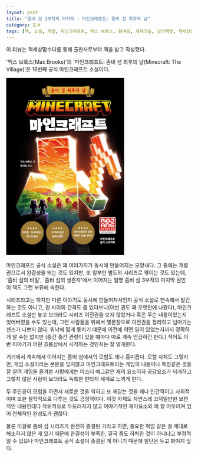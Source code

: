 ```yaml
---
layout: post
title: "좀비 섬 3부작의 마지막 - 마인크래프트: 좀비 섬 최후의 날"
category: 도서
tags: [책, 소설, 게임, 마인크래프트, 맥스 브룩스, 윤여림, 제제의숲, 심야책방, 책세상맘수다, 서평]
---
```


<div class="im im-info">
이 리뷰는 책세상맘수다를 통해 출판사로부터 책을 받고 작성했다.
</div>



'맥스 브룩스(Max Brooks)'의
'마인크래프트: 좀비 섬 최후의 날(Minecraft: The Village)'은
16번째 공식 마인크래프트 소설이다.

![표지](/images/book/minecraft-the-village-2023-book.jpg)

마인크래프트 공식 소설은 꽤 여러가지가 동시에 만들어지는 모양새다.
그 중에는 개별권으로서 완결성을 띄는 것도 있지만,
또 일부만 별도의 시리즈로 엮이는 것도 있는데,
'좀비 섬의 비밀', '좀비 섬의 생존자'에서 이어지는
일명 좀비 섬 3부작의 마지막 권인 이 책도 그런 부류에 속한다.

시리즈라고는 하지만 다른 이야기도 동시에 만들어져서인지
공식 소설로 연속해서 발간하는 것도 아니고,
권 사이의 간격도 좀 있다보니(이번 권도 꽤 오랫만에 나왔다),
마인크래프트 소설만 놓고 보더라도
시리즈 이전권을 보지 않았거나 혹은 무슨 내용이었는지 잊어버렸을 수도 있는데,
그런 사람들을 위해서 몇문장으로 이전권을 정리하고 넘어가는 센스가 나쁘지 않다.
워낙에 짧게 퉁치기 떄문에 이전에 어떤 일이 있었는지까지 정확하게 알 수는 없지만
(중간 중간 관련이 있을 떄마다 따로 계속 언급하긴 한다.)
적어도 이번 이야기가 어떤 흐름상에서 시작하는 것인지는 잘 알게한다.

거기에서 계속해서 이어지는 좀비 섬에서의 모험도 꽤나 흥미롭다.
모험 자체도 그렇지만,
게임 소설이라는 본분을 잊지않고
마인크래프트라는 게임의 내용이나 특징같은 것을 잘 살려
게임을 즐겨본 사람에게는 이스터 에그같은 재미 요소이자 공감요소가 되게하고
그렇지 않은 사람이 보더라도 독특한 판타지 세계로 느끼게 한다.

두 주인공이 모험을 하면서 새로운 것을 익히고 또 깨닫는 것을
꽤나 인간적이고 사회적이며 또한 철학적으로 다루는 것도 긍정적이다.
이것 자체도 자연스레 끄덕일만한 보편적인 내용인데다
작위적으로 두드러지지 않고
이야기적인 재미요소와 꽤 잘 어우러져 있어
전체적인 완성도가 괜찮다.

물론 이걸로 좀비 섬 시리즈가 완전히 종결된 거라고 하면,
중요한 떡밥 같은 걸 제대로 해소하지 않은 게 있기 때문에
완결성이 부족한, 결국 중도 하차한 것이 아니냐고 부정적일 수 있으나
마인크래프트 공식 소설이 종결된 게 아니기 때문에
일단은 두고 봐야지 싶다.
